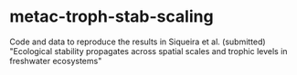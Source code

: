 # metac-troph-stab-scaling
Code and data to reproduce the results in Siqueira et al. (submitted) "Ecological stability propagates across spatial scales and  trophic levels in freshwater ecosystems"
